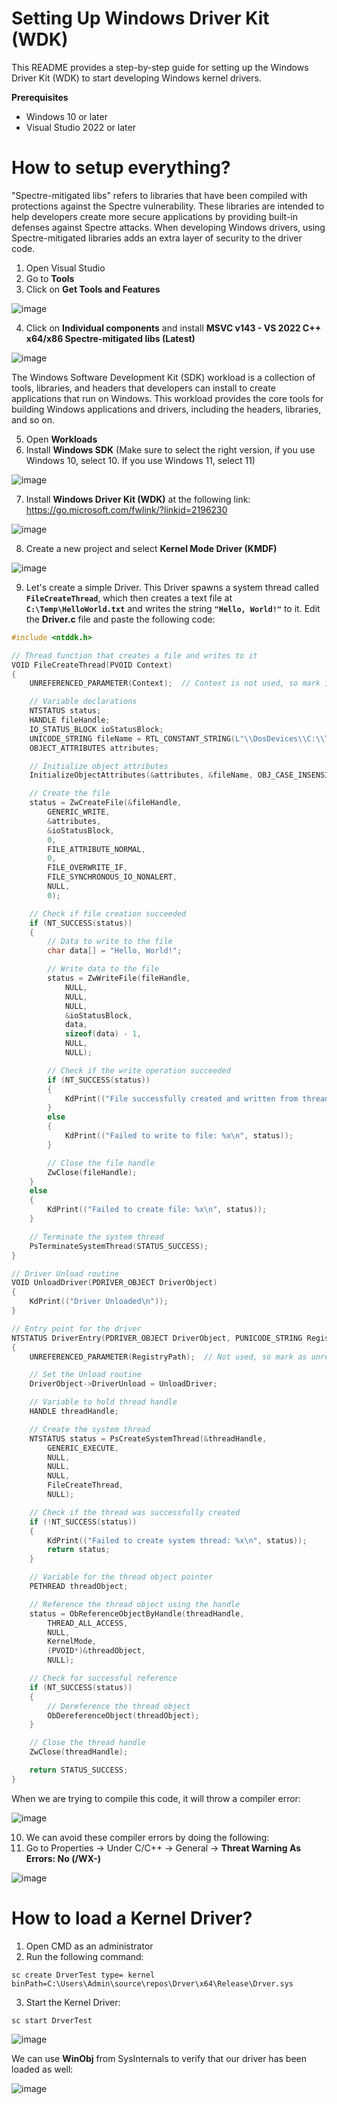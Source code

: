 # Setting Up Windows Driver Kit (WDK)

This README provides a step-by-step guide for setting up the Windows Driver Kit (WDK) to start developing Windows kernel drivers.

**Prerequisites**
- Windows 10 or later
- Visual Studio 2022 or later

# How to setup everything?

"Spectre-mitigated libs" refers to libraries that have been compiled with protections against the Spectre vulnerability. These libraries are intended to help developers create more secure applications by providing built-in defenses against Spectre attacks. When developing Windows drivers, using Spectre-mitigated libraries adds an extra layer of security to the driver code.

1. Open Visual Studio
2. Go to **Tools**
3. Click on **Get Tools and Features**

![image](https://github.com/DebugPrivilege/InsightEngineering/assets/63166600/375c79a8-4194-49ca-a1cf-cf98b2870cbc)

4. Click on **Individual components** and install **MSVC v143 - VS 2022 C++ x64/x86 Spectre-mitigated libs (Latest)**

![image](https://github.com/DebugPrivilege/InsightEngineering/assets/63166600/ee6dae4e-f3cc-4e6d-af35-ec6a9141d75e)

The Windows Software Development Kit (SDK) workload is a collection of tools, libraries, and headers that developers can install to create applications that run on Windows. This workload provides the core tools for building Windows applications and drivers, including the headers, libraries, and so on.

5. Open **Workloads**
6. Install **Windows SDK** (Make sure to select the right version, if you use Windows 10, select 10. If you use Windows 11, select 11)

![image](https://github.com/DebugPrivilege/InsightEngineering/assets/63166600/c0969cee-17c8-4fb4-b783-1e95cb27e601)

7. Install **Windows Driver Kit (WDK)** at the following link: https://go.microsoft.com/fwlink/?linkid=2196230

![image](https://github.com/DebugPrivilege/InsightEngineering/assets/63166600/fa9e2533-e1cf-46d4-a30b-fae50922bc10)

8. Create a new project and select **Kernel Mode Driver (KMDF)**

![image](https://github.com/DebugPrivilege/InsightEngineering/assets/63166600/a3a956a0-f771-465e-b523-7830eb4a70e9)

9. Let's create a simple Driver. This Driver spawns a system thread called **`FileCreateThread`**, which then creates a text file at **`C:\Temp\HelloWorld.txt`** and writes the string **`"Hello, World!"`** to it.
Edit the **Driver.c** file and paste the following code:

```c
#include <ntddk.h>

// Thread function that creates a file and writes to it
VOID FileCreateThread(PVOID Context)
{
    UNREFERENCED_PARAMETER(Context);  // Context is not used, so mark it as unreferenced

    // Variable declarations
    NTSTATUS status;
    HANDLE fileHandle;
    IO_STATUS_BLOCK ioStatusBlock;
    UNICODE_STRING fileName = RTL_CONSTANT_STRING(L"\\DosDevices\\C:\\Temp\\HelloWorld.txt");
    OBJECT_ATTRIBUTES attributes;

    // Initialize object attributes
    InitializeObjectAttributes(&attributes, &fileName, OBJ_CASE_INSENSITIVE | OBJ_KERNEL_HANDLE, NULL, NULL);

    // Create the file
    status = ZwCreateFile(&fileHandle,
        GENERIC_WRITE,
        &attributes,
        &ioStatusBlock,
        0,
        FILE_ATTRIBUTE_NORMAL,
        0,
        FILE_OVERWRITE_IF,
        FILE_SYNCHRONOUS_IO_NONALERT,
        NULL,
        0);

    // Check if file creation succeeded
    if (NT_SUCCESS(status))
    {
        // Data to write to the file
        char data[] = "Hello, World!";

        // Write data to the file
        status = ZwWriteFile(fileHandle,
            NULL,
            NULL,
            NULL,
            &ioStatusBlock,
            data,
            sizeof(data) - 1,
            NULL,
            NULL);

        // Check if the write operation succeeded
        if (NT_SUCCESS(status))
        {
            KdPrint(("File successfully created and written from thread.\n"));
        }
        else
        {
            KdPrint(("Failed to write to file: %x\n", status));
        }

        // Close the file handle
        ZwClose(fileHandle);
    }
    else
    {
        KdPrint(("Failed to create file: %x\n", status));
    }

    // Terminate the system thread
    PsTerminateSystemThread(STATUS_SUCCESS);
}

// Driver Unload routine
VOID UnloadDriver(PDRIVER_OBJECT DriverObject)
{
    KdPrint(("Driver Unloaded\n"));
}

// Entry point for the driver
NTSTATUS DriverEntry(PDRIVER_OBJECT DriverObject, PUNICODE_STRING RegistryPath)
{
    UNREFERENCED_PARAMETER(RegistryPath);  // Not used, so mark as unreferenced

    // Set the Unload routine
    DriverObject->DriverUnload = UnloadDriver;

    // Variable to hold thread handle
    HANDLE threadHandle;

    // Create the system thread
    NTSTATUS status = PsCreateSystemThread(&threadHandle,
        GENERIC_EXECUTE,
        NULL,
        NULL,
        NULL,
        FileCreateThread,
        NULL);

    // Check if the thread was successfully created
    if (!NT_SUCCESS(status))
    {
        KdPrint(("Failed to create system thread: %x\n", status));
        return status;
    }

    // Variable for the thread object pointer
    PETHREAD threadObject;

    // Reference the thread object using the handle
    status = ObReferenceObjectByHandle(threadHandle,
        THREAD_ALL_ACCESS,
        NULL,
        KernelMode,
        (PVOID*)&threadObject,
        NULL);

    // Check for successful reference
    if (NT_SUCCESS(status))
    {
        // Dereference the thread object
        ObDereferenceObject(threadObject);
    }

    // Close the thread handle
    ZwClose(threadHandle);

    return STATUS_SUCCESS;
}
```

When we are trying to compile this code, it will throw a compiler error:

![image](https://github.com/DebugPrivilege/InsightEngineering/assets/63166600/1f25cb5f-1a52-4421-a085-9483297a6b11)

10. We can avoid these compiler errors by doing the following:
11. Go to Properties -> Under C/C++ -> General -> **Threat Warning As Errors: No (/WX-)**

![image](https://github.com/DebugPrivilege/InsightEngineering/assets/63166600/886dd2a7-e240-4fba-88ce-bc86e6c84008)

# How to load a Kernel Driver?

1. Open CMD as an administrator
2. Run the following command:

```
sc create DrverTest type= kernel binPath=C:\Users\Admin\source\repos\Drver\x64\Release\Drver.sys
```

3. Start the Kernel Driver:

```
sc start DrverTest
```

![image](https://github.com/DebugPrivilege/InsightEngineering/assets/63166600/dc11ce17-ee18-4dec-ab28-9a2213690c07)

We can use **WinObj** from SysInternals to verify that our driver has been loaded as well:

![image](https://github.com/DebugPrivilege/InsightEngineering/assets/63166600/61a6b292-0641-438c-a694-d2893c329e15)





   


